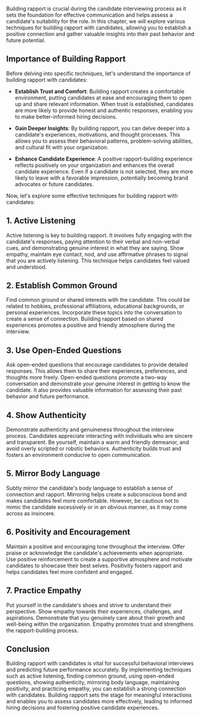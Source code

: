 
Building rapport is crucial during the candidate interviewing process as it sets the foundation for effective communication and helps assess a candidate's suitability for the role. In this chapter, we will explore various techniques for building rapport with candidates, allowing you to establish a positive connection and gather valuable insights into their past behavior and future potential.

Importance of Building Rapport
------------------------------

Before delving into specific techniques, let's understand the importance of building rapport with candidates:

* **Establish Trust and Comfort**: Building rapport creates a comfortable environment, putting candidates at ease and encouraging them to open up and share relevant information. When trust is established, candidates are more likely to provide honest and authentic responses, enabling you to make better-informed hiring decisions.

* **Gain Deeper Insights**: By building rapport, you can delve deeper into a candidate's experiences, motivations, and thought processes. This allows you to assess their behavioral patterns, problem-solving abilities, and cultural fit with your organization.

* **Enhance Candidate Experience**: A positive rapport-building experience reflects positively on your organization and enhances the overall candidate experience. Even if a candidate is not selected, they are more likely to leave with a favorable impression, potentially becoming brand advocates or future candidates.

Now, let's explore some effective techniques for building rapport with candidates:

1\. Active Listening
-------------------

Active listening is key to building rapport. It involves fully engaging with the candidate's responses, paying attention to their verbal and non-verbal cues, and demonstrating genuine interest in what they are saying. Show empathy, maintain eye contact, nod, and use affirmative phrases to signal that you are actively listening. This technique helps candidates feel valued and understood.

2\. Establish Common Ground
--------------------------

Find common ground or shared interests with the candidate. This could be related to hobbies, professional affiliations, educational backgrounds, or personal experiences. Incorporate these topics into the conversation to create a sense of connection. Building rapport based on shared experiences promotes a positive and friendly atmosphere during the interview.

3\. Use Open-Ended Questions
---------------------------

Ask open-ended questions that encourage candidates to provide detailed responses. This allows them to share their experiences, preferences, and thoughts more freely. Open-ended questions promote a two-way conversation and demonstrate your genuine interest in getting to know the candidate. It also provides valuable information for assessing their past behavior and future performance.

4\. Show Authenticity
--------------------

Demonstrate authenticity and genuineness throughout the interview process. Candidates appreciate interacting with individuals who are sincere and transparent. Be yourself, maintain a warm and friendly demeanor, and avoid overly scripted or robotic behaviors. Authenticity builds trust and fosters an environment conducive to open communication.

5\. Mirror Body Language
-----------------------

Subtly mirror the candidate's body language to establish a sense of connection and rapport. Mirroring helps create a subconscious bond and makes candidates feel more comfortable. However, be cautious not to mimic the candidate excessively or in an obvious manner, as it may come across as insincere.

6\. Positivity and Encouragement
-------------------------------

Maintain a positive and encouraging tone throughout the interview. Offer praise or acknowledge the candidate's achievements when appropriate. Use positive reinforcement to create a supportive atmosphere and motivate candidates to showcase their best selves. Positivity fosters rapport and helps candidates feel more confident and engaged.

7\. Practice Empathy
-------------------

Put yourself in the candidate's shoes and strive to understand their perspective. Show empathy towards their experiences, challenges, and aspirations. Demonstrate that you genuinely care about their growth and well-being within the organization. Empathy promotes trust and strengthens the rapport-building process.

Conclusion
----------

Building rapport with candidates is vital for successful behavioral interviews and predicting future performance accurately. By implementing techniques such as active listening, finding common ground, using open-ended questions, showing authenticity, mirroring body language, maintaining positivity, and practicing empathy, you can establish a strong connection with candidates. Building rapport sets the stage for meaningful interactions and enables you to assess candidates more effectively, leading to informed hiring decisions and fostering positive candidate experiences.
